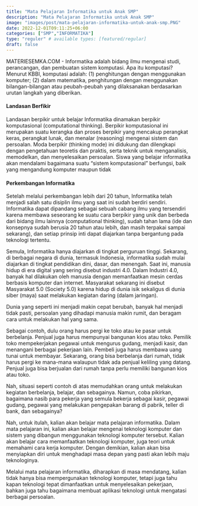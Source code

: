 ```yaml
---
title: "Mata Pelajaran Informatika untuk Anak SMP"
description: "Mata Pelajaran Informatika untuk Anak SMP"
image: "images/post/mata-pelajaran-informatika-untuk-anak-smp.PNG"
date: 2022-12-01T09:11:25+06:00
categories: ["SMP","INFORMATIKA"]
type: "reguler" # available types: [featured/regular]
draft: false
---
```


MATERIESEMKA.COM - Informatika adalah bidang ilmu mengenai studi, perancangan, dan pembuatan sistem komputasi. Apa itu komputasi? Menurut KBBI, komputasi adalah: (1) penghitungan dengan menggunakan komputer; (2) dalam matematika, penghitungan dengan menggunakan bilangan-bilangan atau peubah-peubah yang dilaksanakan berdasarkan urutan langkah yang diberikan. 


#### Landasan Berfikir
Landasan berpikir untuk belajar Informatika dinamakan berpikir komputasional (computational thinking). Berpikir komputasional ini merupakan suatu kerangka dan proses berpikir yang mencakup perangkat keras, perangkat lunak, dan menalar (reasoning) mengenai sistem dan persoalan. Moda berpikir (thinking mode) ini didukung dan dilengkapi dengan pengetahuan teoretis dan praktis, serta teknik untuk menganalisis, memodelkan, dan menyelesaikan persoalan. Siswa yang belajar informatika akan mendalami bagaimana suatu “sistem komputasional” berfungsi, baik yang mengandung komputer maupun tidak

#### Perkembangan Informatika
Setelah melalui perkembangan lebih dari 20 tahun, Informatika telah menjadi salah satu disiplin ilmu yang saat ini sudah berdiri sendiri. Informatika dapat dipandang sebagai sebuah cabang ilmu yang tersendiri karena membawa seseorang ke suatu cara berpikir yang unik dan berbeda dari bidang ilmu lainnya (computational thinking), sudah tahan lama (ide dan konsepnya sudah berusia 20 tahun atau lebih, dan masih terpakai sampai sekarang), dan setiap prinsip inti dapat diajarkan tanpa bergantung pada teknologi tertentu.

Semula, Informatika hanya diajarkan di tingkat perguruan tinggi. Sekarang, di berbagai negara di dunia, termasuk Indonesia, informatika sudah mulai diajarkan di tingkat pendidikan dini, dasar, dan menengah. Saat ini, manusia hidup di era digital yang sering disebut  industri 4.0. Dalam Industri 4.0, banyak hal dilakukan oleh manusia dengan memanfaatkan mesin cerdas berbasis komputer dan internet. Masyarakat sekarang ini disebut Masyarakat 5.0 (Society 5.0) karena hidup di dunia isik sekaligus di dunia siber (maya) saat melakukan kegiatan daring (dalam jaringan).

Dunia yang seperti ini menjadi makin cepat berubah, banyak hal menjadi tidak pasti, persoalan yang dihadapi manusia makin rumit, dan beragam cara untuk melakukan hal yang sama.

Sebagai contoh, dulu orang harus pergi ke toko atau ke pasar untuk berbelanja. Penjual juga harus mempunyai bangunan kios atau toko. Pemilik toko mempekerjakan pegawai untuk mengurus gudang, menjadi kasir, dan menangani berbagai pekerjaan lain. Pembeli juga harus membawa uang tunai untuk membayar. Sekarang, orang bisa berbelanja dari rumah, tidak harus pergi ke mana-mana walaupun tidak ada penjual keliling yang datang. Penjual juga bisa berjualan dari rumah tanpa perlu memiliki bangunan kios atau toko.

Nah, situasi seperti contoh di atas memudahkan orang untuk melakukan kegiatan berbelanja, belajar, dan sebagainya. Namun, coba pikirkan, bagaimana nasib para pekerja yang semula bekerja sebagai kasir, pegawai gudang, pegawai yang melakukan pengepakan barang di pabrik, teller di bank, dan sebagainya?

Nah, untuk itulah, kalian akan belajar mata pelajaran informatika. Dalam mata pelajaran ini, kalian akan belajar mengenai teknologi komputer dan sistem yang dibangun menggunakan teknologi komputer tersebut. Kalian akan belajar cara memanfaatkan teknologi komputer, juga teori untuk memahami cara kerja komputer. Dengan demikian, kalian akan bisa menyiapkan diri untuk menghadapi masa depan yang pasti akan lebih maju teknologinya.

Melalui mata pelajaran informatika, diharapkan di masa mendatang, kalian tidak hanya bisa mempergunakan teknologi komputer, tetapi juga
tahu kapan teknologi tepat dimanfaatkan untuk menyelesaikan pekerjaan, bahkan juga tahu bagaimana membuat aplikasi teknologi untuk mengatasi berbagai persoalan.